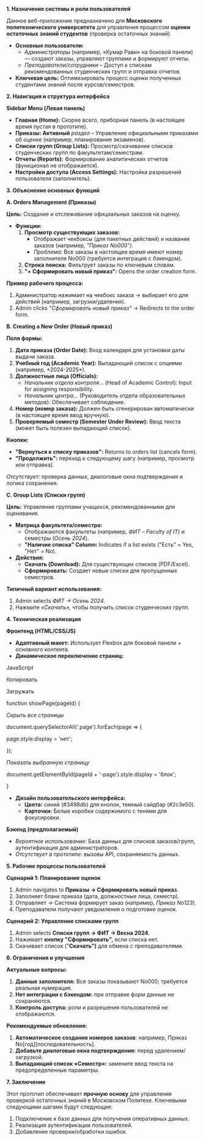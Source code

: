 **1\. Назначение системы и роли пользователей**

Данное веб-приложение предназначено для **Московского политехнического университета** для управления процессом **оценки остаточных знаний студентов** (проверка остаточных знаний).

- **Основные пользователи:**
  - _Администраторы_ (например, «Кумар Рави» на боковой панели) — создают заказы, управляют группами и формируют отчеты.
  - _Преподаватели/сотрудники_ – Доступ к спискам рекомендованных студенческих групп и отправка отчетов.
- **Ключевая цель:** Оптимизировать процесс оценки полученных студентами знаний после курсов/семестров.

**2\. Навигация и структура интерфейса**

**Sidebar Menu (Левая панель)**

- **Главная (Home):** Скорее всего, приборная панель (в настоящее время пустая в прототипе).
- **Приказы: Активный** _раздел_ – Управление официальными приказами об оценке (например, планирование экзаменов).
- **Списки групп (Group Lists):** Просмотр/скачивание списков студенческих групп по факультетам/семестрам.
- **Отчеты (Reports):** Формирование аналитических отчетов (функционал не отображается).
- **Настройки доступа (Access Settings):** Настройка разрешений пользователя (заполнитель).

**3\. Объяснение основных функций**

**A. Orders Management (Приказы)**

**Цель:** Создание и отслеживание официальных заказов на оценку.

- **Функции:**
    1. **Просмотр существующих заказов:**
        - Отображает чекбоксы (для пакетных действий) и названия заказов (например, _"Приказ No000")._
        - _Проблема:_ Все заказы в настоящее время имеют номер заполнителя No000 (требуется интеграция с бэкендом).
    2. **Строка поиска:** Фильтрует заказы по ключевым словам.
    3. **"+ Сформировать новый приказ":** Opens the order creation form.

**Пример рабочего процесса:**

1. Администратор нажимает на чекбокс заказа → выбирает его для действий (например, загрузки/удаления).
2. Admin clicks _"Сформировать новый приказ"_ → Redirects to the order form.

**B. Creating a New Order (Новый приказ)**

**Поля формы:**

1. **Дата приказа (Order Date):** Вход календаря для установки даты выдачи заказа.
2. **Учебный год (Academic Year):** Выпадающий список с опциями (например, \*2024-2025\*).
3. **Должностные лица (Officials):**
    - _Начальник отдела контроля..._ (Head of Academic Control): Input for assigning responsibility.
    - _Начальник центра..._ (Руководитель отдела образовательных методов): Обеспечивает соблюдение.
4. **Номер (номер заказа):** Должен быть сгенерирован автоматически (в настоящее время ввод вручную).
5. **Проверяемый семестр (Semester Under Review):** Ввод текста (может быть полезен выпадающий список).

**Кнопки:**

- **"Вернуться к списку приказов":** Returns to orders list (cancels form).
- **"Продолжить":** переход к следующему шагу (например, просмотр или отправка).

_Отсутствует:_ проверка данных, диалоговые окна подтверждения и логика сохранения.

**C. Group Lists (Списки групп)**

**Цель:** Управление группами учащихся, рекомендованными для оценивания.

- **Матрица факультета/семестра:**
  - Отображаются факультеты (например, _ФИТ – Faculty of IT)_ и семестры (_Осень 2024_).
  - **"Наличие списка" Column:** Indicates if a list exists ("Есть" = Yes, "Нет" = No).
- **Действия:**
  - **Скачать (Download):** Для существующих списков (PDF/Excel).
  - **Сформировать:** Создает новые списки для пропущенных семестров.

**Типичный вариант использования:**

1. Admin selects _ФИТ → Осень 2024_.
2. Нажмите _«Скачать»,_ чтобы получить список студенческих групп.

**4\. Техническая реализация**

**Фронтенд (HTML/CSS/JS)**

- **Адаптивный макет:** Использует Flexbox для боковой панели + основного контента.
- **Динамическое переключение страниц:**

JavaScript

Копировать

Загружать

function showPage(pageId) {

_Скрыть все страницы_

document.querySelectorAll('.page').forEach(page => {

page.style.display = 'нет';

});

_Показать выбранную страницу_

document.getElementById(pageId + '-page').style.display = 'блок';

}

- **Дизайн пользовательского интерфейса:**
  - **Цвета:** синий (#3498db) для кнопок, темный сайдбар (#2c3e50).
  - **Карточки:** Белые коробки содержимого с тенями для фокусировки.

**Бэкенд (предполагаемый)**

- _Вероятное использование:_ База данных для списков заказов/групп, аутентификация для администраторов.
- _Отсутствует в прототипе_: вызовы API, сохраняемость данных.

**5\. Рабочие процессы пользователей**

**Сценарий 1: Планирование оценок**

1. Admin navigates to **Приказы → Сформировать новый приказ**.
2. Заполняет бланк приказа (дата, должностные лица, семестр).
3. Отправляет → Система формирует заказ (например, _Приказ No123_).
4. Преподаватели получают уведомления о подготовке оценок.

**Сценарий 2: Управление списками групп**

1. Admin selects **Списки групп → ФИТ → Весна 2024**.
2. Нажимает **кнопку "Сформировать",** если списка нет.
3. Скачивает список ("**Скачать")** для обмена с преподавателями.

**6\. Ограничения и улучшения**

**Актуальные вопросы:**

1. **Данные заполнителя:** Все заказы показывают No000; требуется реальная нумерация.
2. **Нет интеграции с бэкендом:** при отправке форм данные не сохраняются.
3. **Контроль доступа:** роли и разрешения пользователей не отображаются.

**Рекомендуемые обновления:**

1. **Автоматическое создание номеров заказов**: например, Приказ No\[год\]\[последовательность\].
2. **Добавьте диалоговые окна подтверждения:** перед удалением/загрузкой.
3. **Выпадающий список «Семестр»:** замените ввод текста на предопределенные параметры.

**7\. Заключение**

Этот прототип обеспечивает **прочную основу** для управления проверкой остаточных знаний в Московском Политехе. Ключевыми следующими шагами будут следующие:

1. Подключение к базе данных для получения оперативных данных.
2. Реализация аутентификации пользователей.
3. Добавление проверки/обработки ошибок.	